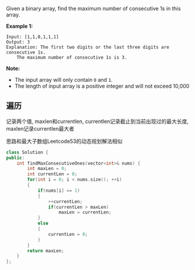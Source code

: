 Given a binary array, find the maximum number of consecutive 1s in this array.

**Example 1:**

```
Input: [1,1,0,1,1,1]
Output: 3
Explanation: The first two digits or the last three digits are consecutive 1s.
    The maximum number of consecutive 1s is 3.
```



**Note:**

- The input array will only contain `0` and `1`.
- The length of input array is a positive integer and will not exceed 10,000

## 遍历

记录两个值, maxlen和currentlen, currentlen记录截止到当前出现过的最大长度, maxlen记录currentlen最大者

思路和最大子数组Leetcode53的动态规划解法相似

```c++
class Solution {
public:
    int findMaxConsecutiveOnes(vector<int>& nums) {
        int maxLen = 0;
        int currentLen = 0;
        for(int i = 0; i < nums.size(); ++i)
        {
            if(nums[i] == 1)
            {
                ++currentLen;
                if(currentLen > maxLen)
                    maxLen = currentLen;
            }
            else
            {
                currentLen = 0;
            }
        }
        return maxLen;
    }
};
```

